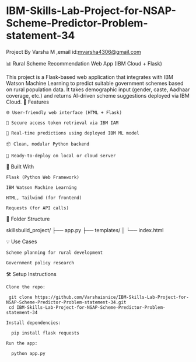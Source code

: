 # IBM-Skills-Lab-Project-for-NSAP-Scheme-Predictor-Problem-statement-34
Project By Varsha M ,email id:mvarsha4306@gmail.com

📊 Rural Scheme Recommendation Web App (IBM Cloud + Flask)

This project is a Flask-based web application that integrates with IBM Watson Machine Learning to predict suitable government schemes based on rural population data. It takes demographic input (gender, caste, Aadhaar coverage, etc.) and returns AI-driven scheme suggestions deployed via IBM Cloud.
🚀 Features

    🌐 User-friendly web interface (HTML + Flask)

    🔐 Secure access token retrieval via IBM IAM

    🔁 Real-time predictions using deployed IBM ML model

    📦 Clean, modular Python backend

    🔧 Ready-to-deploy on local or cloud server

🧠 Built With

    Flask (Python Web Framework)

    IBM Watson Machine Learning

    HTML, Tailwind (for frontend)

    Requests (for API calls)

📂 Folder Structure

  skillsbuild_project/
  ├── app.py
  ├── templates/
  │   └── index.html

💡 Use Cases

    Scheme planning for rural development

    Government policy research
🛠️ Setup Instructions

    Clone the repo:

     git clone https://github.com/Varshaisnice/IBM-Skills-Lab-Project-for-NSAP-Scheme-Predictor-Problem-statement-34.git
     cd IBM-Skills-Lab-Project-for-NSAP-Scheme-Predictor-Problem-statement-34
      
    Install dependencies:
      
      pip install flask requests
      
    Run the app:
      
      python app.py

